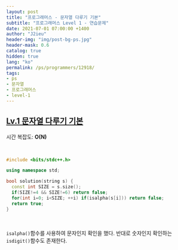 ```yaml
---
layout: post
title: "프로그래머스 - 문자열 다루기 기본"
subtitle: "프로그래머스 Level 1 - 연습문제"
date: 2021-07-01 07:00:00 +1400
author: "J2ieu"
header-img: "img/post-bg-ps.jpg"
header-mask: 0.6
catalog: true
hidden: true
lang: "ko"
permalink: /ps/programmers/12918/
tags:
- ps
- 문자열
- 프로그래머스
- level-1
---
```


## [Lv.1 문자열 다루기 기본](https://programmers.co.kr/learn/courses/30/lessons/12918)

시간 복잡도: **O(N)**

<br> 

```cpp
#include <bits/stdc++.h>

using namespace std;

bool solution(string s) {
  const int SIZE = s.size();
  if(SIZE!=4 && SIZE!=6) return false;
  for(int i=0; i<SIZE; ++i) if(isalpha(s[i])) return false;
  return true;
}
```

<br>

`isalpha()`함수를 사용하여 문자인지 확인을 했다. 반대로 숫자인지 확인하는 `isdigit()`함수도 존재한다.
